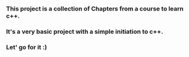 ### This project is a collection of Chapters from a course to learn c++.
### It's a very basic project with a simple initiation to c++.
### Let' go for it :)